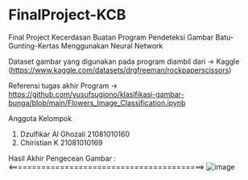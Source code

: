 # FinalProject-KCB
Final Project Kecerdasan Buatan Program Pendeteksi Gambar Batu-Gunting-Kertas Menggunakan Neural Network

Dataset gambar yang digunakan pada program diambil dari
-> Kaggle (https://www.kaggle.com/datasets/drgfreeman/rockpaperscissors)

Referensi tugas akhir Program
-> https://github.com/yusufsugiono/klasifikasi-gambar-bunga/blob/main/Flowers_Image_Classification.ipynb

Anggota Kelompok
1. Dzulfikar Al Ghozali 21081010160
2. Chiristian K 21081010169


Hasil Akhir Pengecean Gambar : 
<==========================================>
![image](https://github.com/ChiristianK/FinalProject-KCB/assets/91868266/ca3c3375-4ba8-404d-88e1-c919d44417ba)
